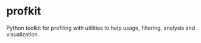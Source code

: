 # profkit
Python toolkit for profiling with utilities to help usage, filtering, analysis and visualization.
